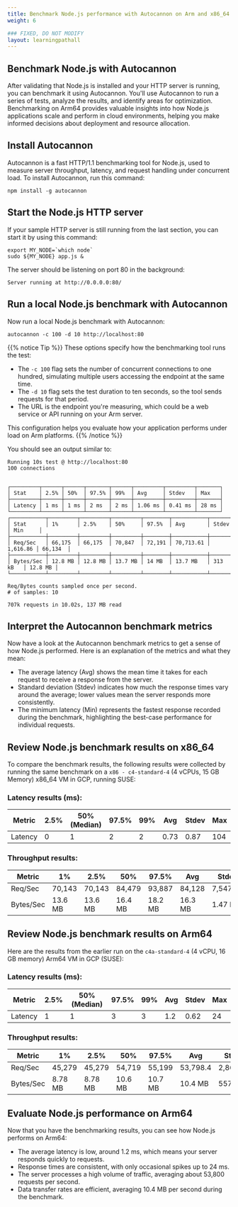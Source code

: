```yaml
---
title: Benchmark Node.js performance with Autocannon on Arm and x86_64
weight: 6

### FIXED, DO NOT MODIFY
layout: learningpathall
---
```


## Benchmark Node.js with Autocannon

After validating that Node.js is installed and your HTTP server is running, you can benchmark it using Autocannon. You'll use Autocannon to run a series of tests, analyze the results, and identify areas for optimization. Benchmarking on Arm64 provides valuable insights into how Node.js applications scale and perform in cloud environments, helping you make informed decisions about deployment and resource allocation.

## Install Autocannon

Autocannon is a fast HTTP/1.1 benchmarking tool for Node.js, used to measure server throughput, latency, and request handling under concurrent load. To install Autocannon, run this command:

```console
npm install -g autocannon
```

## Start the Node.js HTTP server

If your sample HTTP server is still running from the last section, you can start it by using this command:
```console
export MY_NODE=`which node`
sudo ${MY_NODE} app.js &
```

The server should be listening on port 80 in the background:

```output
Server running at http://0.0.0.0:80/
```

## Run a local Node.js benchmark with Autocannon

Now run a local Node.js benchmark with Autocannon:

```console
autocannon -c 100 -d 10 http://localhost:80
```
{{% notice Tip %}}
These options specify how the benchmarking tool runs the test:

- The `-c 100` flag sets the number of concurrent connections to one hundred, simulating multiple users accessing the endpoint at the same time.
- The `-d 10` flag sets the test duration to ten seconds, so the tool sends requests for that period.
- The URL is the endpoint you're measuring, which could be a web service or API running on your Arm server.

This configuration helps you evaluate how your application performs under load on Arm platforms.
{{% /notice %}}

You should see an output similar to:
```output
Running 10s test @ http://localhost:80
100 connections


┌─────────┬──────┬──────┬───────┬──────┬─────────┬─────────┬───────┐
│ Stat    │ 2.5% │ 50%  │ 97.5% │ 99%  │ Avg     │ Stdev   │ Max   │
├─────────┼──────┼──────┼───────┼──────┼─────────┼─────────┼───────┤
│ Latency │ 1 ms │ 1 ms │ 2 ms  │ 2 ms │ 1.06 ms │ 0.41 ms │ 28 ms │
└─────────┴──────┴──────┴───────┴──────┴─────────┴─────────┴───────┘
┌───────────┬─────────┬─────────┬─────────┬────────┬───────────┬──────────┬─────────┐
│ Stat      │ 1%      │ 2.5%    │ 50%     │ 97.5%  │ Avg       │ Stdev    │ Min     │
├───────────┼─────────┼─────────┼─────────┼────────┼───────────┼──────────┼─────────┤
│ Req/Sec   │ 66,175  │ 66,175  │ 70,847  │ 72,191 │ 70,713.61 │ 1,616.86 │ 66,134  │
├───────────┼─────────┼─────────┼─────────┼────────┼───────────┼──────────┼─────────┤
│ Bytes/Sec │ 12.8 MB │ 12.8 MB │ 13.7 MB │ 14 MB  │ 13.7 MB   │ 313 kB   │ 12.8 MB │
└───────────┴─────────┴─────────┴─────────┴────────┴───────────┴──────────┴─────────┘

Req/Bytes counts sampled once per second.
# of samples: 10

707k requests in 10.02s, 137 MB read
```

## Interpret the Autocannon benchmark metrics

Now have a look at the Autocannon benchmark metrics to get a sense of how Node.js performed. Here is an explanation of the metrics and what they mean:

- The average latency (Avg) shows the mean time it takes for each request to receive a response from the server. 
- Standard deviation (Stdev) indicates how much the response times vary around the average; lower values mean the server responds more consistently. 
- The minimum latency (Min) represents the fastest response recorded during the benchmark, highlighting the best-case performance for individual requests.

## Review Node.js benchmark results on x86_64

To compare the benchmark results, the following results were collected by running the same benchmark on a `x86 - c4-standard-4` (4 vCPUs, 15 GB Memory) x86_64 VM in GCP, running SUSE:

### Latency results (ms):

| Metric   | 2.5% | 50% (Median) | 97.5% | 99% | Avg    | Stdev  | Max   |
|----------|------|--------------|-------|-----|--------|--------|-------|
| Latency  | 0    | 1            | 2     | 2   | 0.73   | 0.87   | 104   |

### Throughput results:

| Metric     | 1%     | 2.5%   | 50%     | 97.5%   | Avg      | Stdev     | Min     |
|------------|--------|--------|---------|---------|----------|-----------|---------|
| Req/Sec    | 70,143 | 70,143 | 84,479  | 93,887  | 84,128   | 7,547.18  | 70,095 |
| Bytes/Sec  | 13.6 MB| 13.6 MB| 16.4 MB | 18.2 MB | 16.3 MB  | 1.47 MB   | 13.6 MB|

## Review Node.js benchmark results on Arm64

Here are the results from the earlier run on the `c4a-standard-4` (4 vCPU, 16 GB memory) Arm64 VM in GCP (SUSE):

### Latency results (ms):

| Metric   | 2.5% | 50% (Median) | 97.5% | 99% | Avg  | Stdev | Max  |
|----------|------|--------------|-------|-----|------|-------|------|
| Latency  | 1    | 1            | 3     | 3   | 1.2  | 0.62  | 24   |

### Throughput results:

| Metric     | 1%     | 2.5%   | 50%     | 97.5%   | Avg      | Stdev    | Min     |
|------------|--------|--------|---------|---------|----------|----------|---------|
| Req/Sec    | 45,279 | 45,279 | 54,719  | 55,199  | 53,798.4 | 2,863.96 | 45,257 |
| Bytes/Sec  | 8.78 MB| 8.78 MB| 10.6 MB | 10.7 MB | 10.4 MB  | 557 kB   | 8.78 MB |

## Evaluate Node.js performance on Arm64

Now that you have the benchmarking results, you can see how Node.js performs on Arm64: 
- The average latency is low, around 1.2 ms, which means your server responds quickly to requests.
- Response times are consistent, with only occasional spikes up to 24 ms.
- The server processes a high volume of traffic, averaging about 53,800 requests per second.
- Data transfer rates are efficient, averaging 10.4 MB per second during the benchmark.
